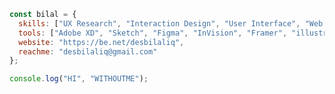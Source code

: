 ```js
const bilal = {
  skills: ["UX Research", "Interaction Design", "User Interface", "Web Design", "App Design", "Animation", "System Design"],
  tools: ["Adobe XD", "Sketch", "Figma", "InVision", "Framer", "illustrator", "photoshop", "adobe xd", "WordPress", "Arduino"],
  website: "https://be.net/desbilaliq",
  reachme: "desbilaliq@gmail.com"
};

console.log("HI", "WITHOUTME");
```
<!---
desbilaliq/desbilaliq is a ✨ special ✨ repository because its `README.md` (this file) appears on your GitHub profile.
You can click the Preview link to take a look at your changes.
--->
